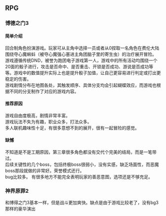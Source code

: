 ## RPG

### 博德之门3
#### 简单介绍
回合制角色扮演游戏。玩家可从主角中选择一员或者从0捏取一名角色在费伦大陆围绕夺心魔蝌蚪（被夺心魔强心塞进主角团脑子里的寄生虫）的治疗展开冒险。  
游戏遵循传统DND，被誉为跑团电子游戏第一人，游戏中的所有活动均围绕一个20面的骰子进行，攻击是否命中、是否重击、开锁是否成功、游说是否成功等等。游戏中的数值提升实际上也是提升骰子加值，让自己更容易进行判定或打出更稳定的伤害。  
游戏剧情分布在地图各处，其触发顺序、具体分支均会引起蝴蝶效应，而游戏也根据不同的分支制作了对应的游戏内容。

#### 推荐原因
游戏自由度极高，剧情非常丰富。  
游戏玩法不失为有趣，职业众多，打法众多。  
多人联机趣味性十足，有很多意想不到的展开，很有一起冒险的感觉。  

#### 缺憾
不知道是不是工期原因，第三章很多角色都没有交代个完美的结局，而是一笔带过。  
后续关键性的几个boss，包括终极boss很弱小，没有实感，缺乏场面性，而恶魔boss那段就做的非常好。荣誉模式还行。  
bug比较多。
有很多地方不能完全表明玩家的善恶意图，选项还是不够充足。

### 神界原罪2
和博得之门3基本一样，但是战斗更加爽快。缺点是由于游戏比较老了，没有bg3那样的豪华演出












